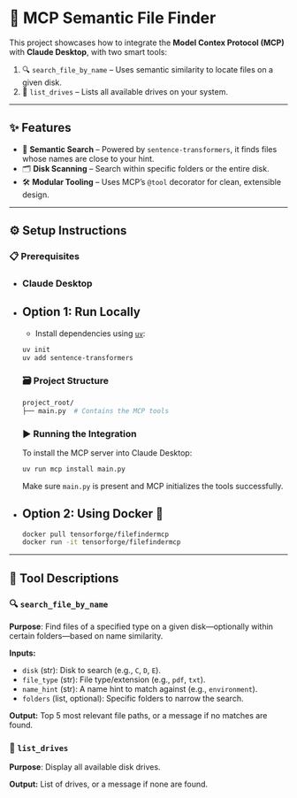 # 🚀 MCP Semantic File Finder

This project showcases how to integrate the **Model Contex Protocol (MCP)** with **Claude Desktop**, with two smart tools:

1. 🔍 `search_file_by_name` – Uses semantic similarity to locate files on a given disk.
2. 💽 `list_drives` – Lists all available drives on your system.

---

## ✨ Features

* 🧠 **Semantic Search** – Powered by `sentence-transformers`, it finds files whose names are close to your hint.
* 🗂️ **Disk Scanning** – Search within specific folders or the entire disk.
* 🛠️ **Modular Tooling** – Uses MCP’s `@tool` decorator for clean, extensible design.

---

## ⚙️ Setup Instructions

  ### 📋 Prerequisites
  * ### Claude Desktop

* ## Option 1: Run Locally
  
  * Install dependencies using [`uv`](https://github.com/astral-sh/uv):
  
  ```bash
  uv init
  uv add sentence-transformers
  ```
  
  ### 🗃️ Project Structure
  
  ```bash
  project_root/
  ├── main.py  # Contains the MCP tools
  ```
  
  ### ▶️ Running the Integration
  
  To install the MCP server into Claude Desktop:
  
  ```bash
  uv run mcp install main.py
  ```
  
  Make sure `main.py` is present and MCP initializes the tools successfully.
  
* ## Option 2: Using Docker 🐳
    ```bash
  docker pull tensorforge/filefindermcp
  docker run -it tensorforge/filefindermcp
  ```
---

## 🧰 Tool Descriptions

### 🔍 `search_file_by_name`

**Purpose**: Find files of a specified type on a given disk—optionally within certain folders—based on name similarity.

**Inputs:**

* `disk` (str): Disk to search (e.g., `C`, `D`, `E`).
* `file_type` (str): File type/extension (e.g., `pdf`, `txt`).
* `name_hint` (str): A name hint to match against (e.g., `environment`).
* `folders` (list, optional): Specific folders to narrow the search.

**Output:**
Top 5 most relevant file paths, or a message if no matches are found.

### 💽 `list_drives`

**Purpose**: Display all available disk drives.

**Output:**
List of drives, or a message if none are found.

